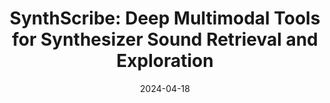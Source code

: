---
title: "SynthScribe: Deep Multimodal Tools for Synthesizer Sound Retrieval and
Exploration"
authors: "Stephen Brade, Bryan Wang, Mauricio Sousa, Gregory Lee Newsome, Sageev Oore, and Tovi Grossman"
collection: publications
permalink: /publication/SynthScribe_IUI
date: 2024-04-18
venue: 'Intelligent User Interfaces (IUI) --- Forthcoming'
paperurl: 'https://stephenbrade.github.io/files/SynthScribe_personal_website_version.pdf'
citation: "Stephen Brade, Bryan Wang, Mauricio Sousa, Gregory Lee Newsome, Sageev Oore, and Tovi Grossman. 2023. SynthScribe: Deep Multimodal Tools for Synthesizer Sound Retrieval and Exploration"
---